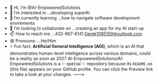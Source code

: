 - 👋 Hi, I’m @AI-EmpoweredSolutions 
- 👀 I’m interested in ...developing superAI
- 🌱 I’m currently learning ...how to navigate software development envirements 
- 💞️ I’m looking to collaborate on ...creating an app for my AI start-up
- 📫 How to reach me ...432-967-6141 Derek1095159@outlook.com
- 😄 Pronouns: ...He/Him
- ⚡ Fun fact:  **Artificial General Intelligence (AGI)**, which is an AI that demonstrates human-level intelligence across various domains, could be a reality as soon as 2027
AI-EmpoweredSolutions/AI-EmpoweredSolutions is a ✨ special ✨ repository because its `README.md` (this file) appears on your GitHub profile.
You can click the Preview link to take a look at your changes.
--->
